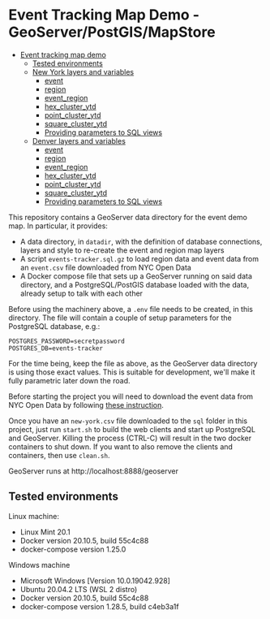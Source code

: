 # Event Tracking Map Demo - GeoServer/PostGIS/MapStore 

- [Event tracking map demo](#nyc-event-map-demo-geoserver)
  - [Tested environments](#tested-environments)
  - [New York layers and variables](./NEW-YORK.md#new-york-layers-and-variables)
    - [event](./NEW-YORK.md#event)
    - [region](./NEW-YORK.md#region)
    - [event_region](./NEW-YORK.md#event_region)
    - [hex_cluster_ytd](./NEW-YORK.md#hex_cluster_ytd)
    - [point_cluster_ytd](./NEW-YORK.md#point_cluster_ytd)
    - [square_cluster_ytd](./NEW-YORK.md#square_cluster_ytd)
    - [Providing parameters to SQL views](./NEW-YORK.md##providing-parameters-to-sql-views)
  - [Denver layers and variables](./DENVER.md#denver-layers-and-variables)
    - [event](./DENVER.md#event)
    - [region](./DENVER.md#region)
    - [event_region](./DENVER.md#event_region)
    - [hex_cluster_ytd](./DENVER.md#hex_cluster_ytd)
    - [point_cluster_ytd](./DENVER.md#point_cluster_ytd)
    - [square_cluster_ytd](./DENVER.md#square_cluster_ytd)
    - [Providing parameters to SQL views](./DENVER.md##providing-parameters-to-sql-views)

This repository contains a GeoServer data directory for the event demo map. In particular, it provides:
- A data directory, in ``datadir``, with the definition of database connections, layers and style to re-create the event and region map layers
- A script ``events-tracker.sql.gz`` to load region data and event data from an ``event.csv`` file downloaded from NYC Open Data
- A Docker compose file that sets up a GeoServer running on said data directory, and a PostgreSQL/PostGIS database loaded with the data, already setup to talk with each other

Before using the machinery above, a ``.env`` file needs to be created, in this directory. The file will contain a couple of 
setup parameters for the PostgreSQL database, e.g.:

```
POSTGRES_PASSWORD=secretpassword
POSTGRES_DB=events-tracker
```

For the time being, keep the file as above, as the GeoServer data directory is using those exact values. This is suitable for development, we'll make it fully parametric later down the road.

Before starting the project you will need to download the event data from NYC Open Data by following [these instruction](./nyc-open-data.md).

Once you have an ``new-york.csv`` file downloaded to the ``sql`` folder in this project, just run ``start.sh`` to build the web clients and start up PostgreSQL and GeoServer. Killing the process (CTRL-C) will result in the two docker containers to shut down.
If you want to also remove the clients and containers, then use ``clean.sh``.

GeoServer runs at http://localhost:8888/geoserver

## Tested environments

Linux machine: 
- Linux Mint 20.1
- Docker version 20.10.5, build 55c4c88
- docker-compose version 1.25.0

Windows machine
- Microsoft Windows [Version 10.0.19042.928]
- Ubuntu 20.04.2 LTS (WSL 2 distro)
- Docker version 20.10.5, build 55c4c88
- docker-compose version 1.28.5, build c4eb3a1f





